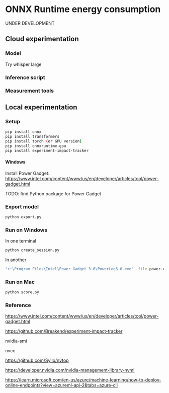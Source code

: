 # ONNX Runtime energy consumption

UNDER DEVELOPMENT

## Cloud experimentation

### Model

Try whisper large

### Inference script


### Measurement tools


## Local experimentation

### Setup

```bash
pip install onnx
pip install transformers
pip install torch (or GPU version)
pip install onnxruntime-gpu
pip install experiment-impact-tracker 
```

#### Windows

Install Power Gadget: https://www.intel.com/content/www/us/en/developer/articles/tool/power-gadget.html

TODO: find Python package for Power Gadget 

### Export model

```bash
python export.py
```

### Run on Windows

In one terminal

```bash
python create_session.py
```

In another

```bash
"c:\Program Files\Intel\Power Gadget 3.6\PowerLog3.0.exe" -file power.csv -cmd python run_session.py
```

### Run on Mac

```bash
python score.py
```

### Reference

https://www.intel.com/content/www/us/en/developer/articles/tool/power-gadget.html 

https://github.com/Breakend/experiment-impact-tracker

nvidia-smi

nvcc

https://github.com/Syllo/nvtop

https://developer.nvidia.com/nvidia-management-library-nvml 

https://learn.microsoft.com/en-us/azure/machine-learning/how-to-deploy-online-endpoints?view=azureml-api-2&tabs=azure-cli 